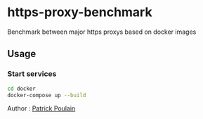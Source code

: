 # https-proxy-benchmark

Benchmark between major https proxys based on docker images

## Usage
### Start services
```bash
cd docker
docker-compose up --build 
```

Author : [Patrick Poulain](http://petitchevalroux.net)